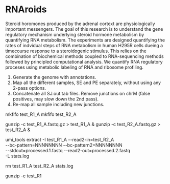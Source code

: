 # RNAroids

Steroid horomones produced by the adrenal cortext are physiologically important messengers. The goal of this research is to understand the gene regulatory mechanism underlying steroid hormone metabolism by quantifying RNA metabolism. The experiments are designed quantifying the rates of indvidual steps of RNA metabolism in human H295R cells dueing a timecourse response to a steroidogenic stimulus. This relies on the combination of biochemical methods coupled to RNA-sequencing methods followed by principled computational analysis. We quantify RNA regulatory proceses using metabolic labeling of RNA and ribosome profiling.

1. Generate the genome with annotations.
2. Map all the different samples, SE and PE separately, without using any 2-pass options.
3. Concatenate all SJ.out.tab files. Remove junctions on chrM (false positives, may slow down the 2nd pass).
4. Re-map all sample including new junctions.



mkfifo test_R1_A
mkfifo test_R2_A

gunzip -c test_R1_A.fastq.gz > test_R1_A &
gunzip -c test_R2_A.fastq.gz > test_R2_A &

umi_tools extract -I test_R1_A --read2-in=test_R2_A \
  --bc-pattern=NNNNNNNN   --bc-pattern2=NNNNNNNN \
  --stdout=processed.1.fastq --read2-out=processed.2.fastq \
  -L stats.log 
  
rm test_R1_A test_R2_A stats.log

gunzip -c test_R1
